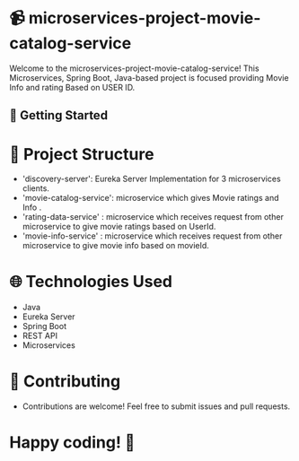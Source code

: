 # 	📹 microservices-project-movie-catalog-service

Welcome to the microservices-project-movie-catalog-service! This Microservices, Spring Boot, Java-based project is focused providing Movie Info and rating Based on USER ID.

## 🚀 Getting Started

# 📂 Project Structure
- 'discovery-server': Eureka Server Implementation for 3 microservices clients.
- 'movie-catalog-service': microservice which gives Movie ratings and Info .
- 'rating-data-service' : microservice which receives request from other microservice to give movie ratings based on UserId.
- 'movie-info-service' : microservice which receives request from other microservice to give movie info based on movieId.

# 🌐 Technologies Used
- Java
- Eureka Server
- Spring Boot
- REST API
- Microservices

# 🤝 Contributing
- Contributions are welcome! Feel free to submit issues and pull requests.

# Happy coding! 🎉
